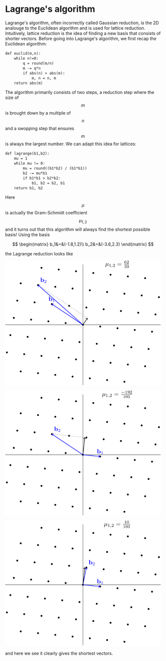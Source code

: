 # Lagrange's algorithm

Lagrange's algorithm, often incorrectly called Gaussian reduction, is the 2D analouge to the Euclidean algorithm and is used for lattice reduction. Intuitively, lattice reduction is the idea of finding a new basis that consists of shorter vectors. Before going into Lagrange's algorithm, we first recap the Euclidean algorithm:

```text
def euclid(m,n):
    while n!=0:
        q = round(m/n)
        m -= q*n
        if abs(n) > abs(m):
            m, n = n, m
    return abs(m)
```

The algorithm primarily consists of two steps, a reduction step where the size of $$m$$is brought down by a multiple of $$n$$and a swopping step that ensures $$m$$is always the largest number. We can adapt this idea for lattices:

```text
def lagrange(b1,b2):
    mu = 1
    while mu != 0:
        mu = round((b1*b2) / (b1*b1))
        b2 -= mu*b1
        if b1*b1 > b2*b2:
            b1, b2 = b2, b1
    return b1, b2
```

Here $$\mu$$is actually the Gram-Schmidt coefficient $$\mu_{1,2}$$and it turns out that this algorithm will always find the shortest possible basis! Using the basis

$$
\begin{matrix}
b_1&=&(-1.8,1.2)\\
b_2&=&(-3.6,2.3)
\end{matrix}
$$

the Lagrange reduction looks like

![](../../.gitbook/assets/lagrange1.svg)

![](../../.gitbook/assets/lagrange2%20%281%29.svg)

![](../../.gitbook/assets/lagrange3%20%281%29.svg)

and here we see it clearly gives the shortest vectors.

